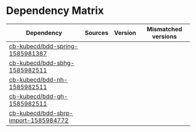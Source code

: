 # Dependency Matrix

Dependency | Sources | Version | Mismatched versions
---------- | ------- | ------- | -------------------
[cb-kubecd/bdd-spring-1585981387](https://github.com/cb-kubecd/bdd-spring-1585981387.git) |  | []() | 
[cb-kubecd/bdd-sbhg-1585982511](https://github.com/cb-kubecd/bdd-sbhg-1585982511.git) |  | []() | 
[cb-kubecd/bdd-nh-1585982511](https://github.com/cb-kubecd/bdd-nh-1585982511.git) |  | []() | 
[cb-kubecd/bdd-gh-1585982511](https://github.com/cb-kubecd/bdd-gh-1585982511.git) |  | []() | 
[cb-kubecd/bdd-sbrp-import-1585984772](https://github.com/cb-kubecd/bdd-sbrp-import-1585984772.git) |  | []() | 
